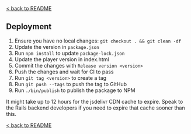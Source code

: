 [< back to README](https://github.com/BeyondWords-io/player#readme)

## Deployment

1. Ensure you have no local changes: `git checkout . && git clean -df`
2. Update the version in `package.json`
3. Run `npm install` to update `package-lock.json`
4. Update the player version in index.html
5. Commit the changes with `Release version <version>`
6. Push the changes and wait for CI to pass
7. Run `git tag <version>` to create a tag
8. Run `git push --tags` to push the tag to GitHub
9. Run `./bin/publish` to publish the package to NPM

It might take up to 12 hours for the jsdelivr CDN cache to expire. Speak to the
Rails backend developers if you need to expire that cache sooner than this.

[< back to README](https://github.com/BeyondWords-io/player#readme)

